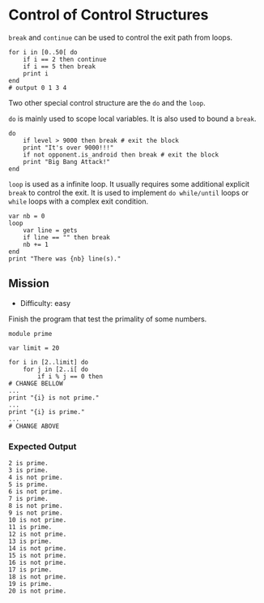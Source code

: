 # Control of Control Structures

`break` and `continue` can be used to control the exit path from loops.

~~~nit
for i in [0..50[ do
	if i == 2 then continue
	if i == 5 then break
	print i
end
# output 0 1 3 4
~~~

Two other special control structure are the `do` and the `loop`.

`do` is mainly used to scope local variables. It is also used to bound a `break`.

~~~nit
do
	if level > 9000 then break # exit the block
	print "It's over 9000!!!"
	if not opponent.is_android then break # exit the block
	print "Big Bang Attack!"
end
~~~

`loop` is used as a infinite loop. It usually requires some additional explicit `break` to control the exit.
It is used to implement `do while/until` loops or `while` loops with a complex exit condition.

~~~nit
var nb = 0
loop
	var line = gets
	if line == "" then break
	nb += 1
end
print "There was {nb} line(s)."
~~~


## Mission

* Difficulty: easy

Finish the program that test the primality of some numbers.


~~~nit
module prime

var limit = 20

for i in [2..limit] do
	for j in [2..i[ do
		if i % j == 0 then
# CHANGE BELLOW
...
print "{i} is not prime."
...
print "{i} is prime."
...
# CHANGE ABOVE
~~~

### Expected Output

~~~
2 is prime.
3 is prime.
4 is not prime.
5 is prime.
6 is not prime.
7 is prime.
8 is not prime.
9 is not prime.
10 is not prime.
11 is prime.
12 is not prime.
13 is prime.
14 is not prime.
15 is not prime.
16 is not prime.
17 is prime.
18 is not prime.
19 is prime.
20 is not prime.
~~~

